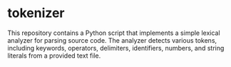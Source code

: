 # tokenizer
This repository contains a Python script that implements a simple lexical analyzer for parsing source code. The analyzer detects various tokens, including keywords, operators, delimiters, identifiers, numbers, and string literals from a provided text file.
